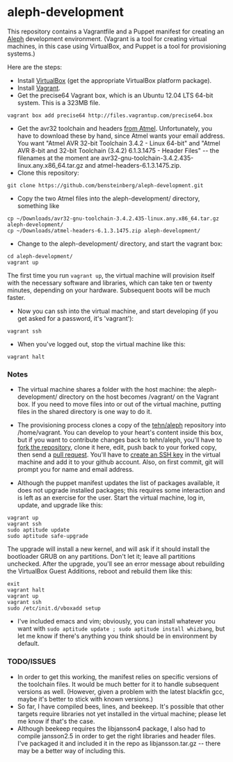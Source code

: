 aleph-development
=================

This repository contains a Vagrantfile and a Puppet manifest for creating an [Aleph](https://github.com/tehn/aleph) development environment.  (Vagrant is a tool for creating virtual machines, in this case using VirtualBox, and Puppet is a tool for provisioning systems.)

Here are the steps:

* Install [VirtualBox](https://www.virtualbox.org/wiki/Downloads) (get the appropriate VirtualBox platform package). 
* Install [Vagrant](http://www.vagrantup.com/downloads).
* Get the precise64 Vagrant box, which is an Ubuntu 12.04 LTS 64-bit system.  This is a 323MB file.
```
vagrant box add precise64 http://files.vagrantup.com/precise64.box
```
* Get the avr32 toolchain and headers [from Atmel](http://www.atmel.com/tools/ATMELAVRTOOLCHAINFORLINUX.aspx). Unfortunately, you have to download these by hand, since Atmel wants your email address.  You want "Atmel AVR 32-bit Toolchain 3.4.2 - Linux 64-bit" and "Atmel AVR 8-bit and 32-bit Toolchain (3.4.2) 6.1.3.1475 - Header Files" -- the filenames at the moment are avr32-gnu-toolchain-3.4.2.435-linux.any.x86_64.tar.gz and atmel-headers-6.1.3.1475.zip. 
* Clone this repository:
```
git clone https://github.com/bensteinberg/aleph-development.git
```
* Copy the two Atmel files into the aleph-development/ directory, something like
```
cp ~/Downloads/avr32-gnu-toolchain-3.4.2.435-linux.any.x86_64.tar.gz aleph-development/
cp ~/Downloads/atmel-headers-6.1.3.1475.zip aleph-development/
```
* Change to the aleph-development/ directory, and start the vagrant box:
```
cd aleph-development/
vagrant up
```
The first time you run `vagrant up`, the virtual machine will provision itself with the necessary software and libraries, which can take ten or twenty minutes, depending on your hardware.  Subsequent boots will be much faster.
* Now you can ssh into the virtual machine, and start developing (if you get asked for a password, it's 'vagrant'):
```
vagrant ssh
```
* When you've logged out, stop the virtual machine like this:
```
vagrant halt
```

### Notes
* The virtual machine shares a folder with the host machine: the aleph-development/ directory on the host becomes /vagrant/ on the Vagrant box.  If you need to move files into or out of the virtual machine, putting files in the shared directory is one way to do it.

* The provisioning process clones a copy of the [tehn/aleph](https://github.com/tehn/aleph) repository into /home/vagrant.  You can develop to your heart's content inside this box, but if you want to contribute changes back to tehn/aleph, you'll have to [fork the repository](https://help.github.com/articles/fork-a-repo), clone it here, edit, push back to your forked copy, then send a [pull request](https://help.github.com/articles/using-pull-requests).  You'll have to [create an SSH key](https://help.github.com/articles/generating-ssh-keys) in the virtual machine and add it to your github account.  Also, on first commit, git will prompt you for name and email address.

* Although the puppet manifest updates the list of packages available, it does not upgrade installed packages; this requires some interaction and is left as an exercise for the user.  Start the virtual machine, log in, update, and upgrade like this:
```
vagrant up
vagrant ssh
sudo aptitude update
sudo aptitude safe-upgrade
```
The upgrade will install a new kernel, and will ask if it should install the bootloader GRUB on any partitions.  Don't let it; leave all partitions unchecked.  After the upgrade, you'll see an error message about rebuilding the VirtualBox Guest Additions, reboot and rebuild them like this:
```
exit
vagrant halt
vagrant up
vagrant ssh
sudo /etc/init.d/vboxadd setup
```

* I've included emacs and vim; obviously, you can install whatever you want with `sudo aptitude update ; sudo aptitude install whizbang`, but let me know if there's anything you think should be in environment by default.

### TODO/ISSUES

* In order to get this working, the manifest relies on specific versions of the toolchain files.  It would be much better for it to handle subsequent versions as well.  (However, given a problem with the latest blackfin gcc, maybe it's better to stick with known versions.)
* So far, I have compiled bees, lines, and beekeep.  It's possible that other targets require libraries not yet installed in the virtual machine; please let me know if that's the case.
* Although beekeep requires the libjansson4 package, I also had to compile jansson2.5 in order to get the right libraries and header files.  I've packaged it and included it in the repo as libjansson.tar.gz -- there may be a better way of including this.